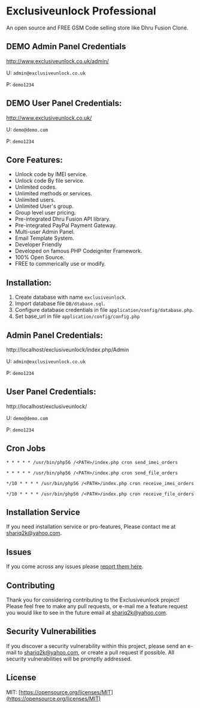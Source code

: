 # Exclusiveunlock Professional
An open source and FREE GSM Code selling store like Dhru Fusion Clone.

## DEMO Admin Panel Credentials
http://www.exclusiveunlock.co.uk/admin/

U: `admin@exclusiveunlock.co.uk`

P: `demo1234`

## DEMO User Panel Credentials:
http://www.exclusiveunlock.co.uk/

U: `demo@demo.com`

P: `demo1234`

## Core Features:
* Unlock code by IMEI service.
* Unlock code By file service.
* Unlimited codes.
* Unlimited methods or services.
* Unlimited users.
* Unlimited User's group.
* Group level user pricing.
* Pre-integrated Dhru Fusion API library.
* Pre-integrated PayPal Payment Gateway.
* Multi-user Admin Panel.
* Email Template System.
* Developer Friendly
* Developed on famous PHP Codeigniter Framework.
* 100% Open Source.
* FREE to commerically use or modify.

## Installation:
1. Create database with name `exclusiveunlock`.
2. Import database file `DB/dtabase.sql`.
3. Configure database credentials in file `application/config/database.php`.
4. Set base_url in file `application/config/config.php`

## Admin Panel Credentials:
http://localhost/exclusiveunlock/index.php/Admin

U: `admin@exclusiveunlock.co.uk`

P: `demo1234`

## User Panel Credentials:
http://localhost/exclusiveunlock/

U: `demo@demo.com`

P: `demo1234`

## Cron Jobs ##
`* * * * * /usr/bin/php56 /<PATH>/index.php cron send_imei_orders`

`* * * * * /usr/bin/php56 /<PATH>/index.php cron send_file_orders`

`*/10 * * * * /usr/bin/php56 /<PATH>/index.php cron receive_imei_orders`

`*/10 * * * * /usr/bin/php56 /<PATH>/index.php cron receive_file_orders`

## Installation Service
If you need installation service or pro-features, Please contact me at shariq2k@yahoo.com.

## Issues

If you come across any issues please [report them here](https://github.com/muhammad-shariq/exclusiveunlock/issues).

## Contributing

Thank you for considering contributing to the Exclusiveunlock project! Please feel free to make any pull requests, or e-mail me a feature request you would like to see in the future email at shariq2k@yahoo.com.

## Security Vulnerabilities

If you discover a security vulnerability within this project, please send an e-mail to shariq2k@yahoo.com, or create a pull request if possible. All security vulnerabilities will be promptly addressed.

## License

MIT: [https://opensource.org/licenses/MIT](https://opensource.org/licenses/MIT)
